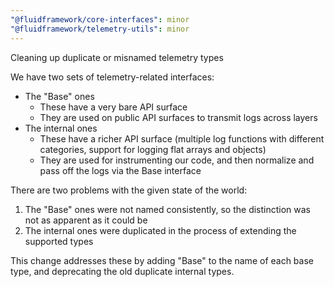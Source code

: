```yaml
---
"@fluidframework/core-interfaces": minor
"@fluidframework/telemetry-utils": minor
---
```


Cleaning up duplicate or misnamed telemetry types

We have two sets of telemetry-related interfaces:

-   The "Base" ones
    -   These have a very bare API surface
    -   They are used on public API surfaces to transmit logs across layers
-   The internal ones
    -   These have a richer API surface (multiple log functions with different categories,
        support for logging flat arrays and objects)
    -   They are used for instrumenting our code, and then normalize and pass off the logs via the Base interface

There are two problems with the given state of the world:

1. The "Base" ones were not named consistently, so the distinction was not as apparent as it could be
2. The internal ones were duplicated in the process of extending the supported types

This change addresses these by adding "Base" to the name of each base type, and deprecating the old duplicate internal types.
